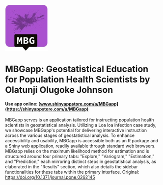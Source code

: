 ![](./s100_rmasZLVgXuHN3l7JO46EkBzapshnfjXzG0KuKsPc_logo_39.jpg)

# MBGapp: Geostatistical Education for Population Health Scientists by Olatunji Olugoke Johnson


#### Use app online: __[www.shinyappstore.com/a/MBGapp](https://shinyappstore.com/a/MBGapp)__

MBGapp serves is an application tailored for instructing population health scientists in geostatistical analysis. Utilizing a Loa loa infection case study, we showcase MBGapp's potential for delivering interactive instruction across the various stages of geostatistical analysis. To enhance accessibility and usability, MBGapp is accessible both as an R package and a Shiny web application, readily available through standard web browsers. MBGapp relies on the maximum likelihood method for estimation and is structured around four primary tabs: "Explore," "Variogram," "Estimation," and "Prediction," each mirroring distinct steps in geostatistical analysis, as elaborated in the "Results" section, which also details the sidebar functionalities for these tabs within the primary interface. Original: https://doi.org/10.1371/journal.pone.0262145
